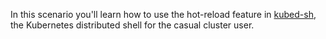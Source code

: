 In this scenario you'll learn how to use the hot-reload feature in [kubed-sh](http://kubed.sh/), the Kubernetes distributed shell for the casual cluster user.
